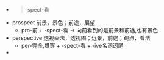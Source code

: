 - >spect-看
- prospect 前景，景色；前途，展望
	- pro-前 + -spect-看 → 向前看到的是前景和前途,也有景色
- perspective 透视画法，透视图；远景，前途；观点，看法
	- per-完全,贯穿 + -spect-看 + -ive名词词尾
-